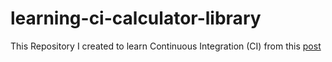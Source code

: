# learning-ci-calculator-library
This Repository I created to learn Continuous Integration (CI) from this [post](https://realpython.com/python-continuous-integration/)
